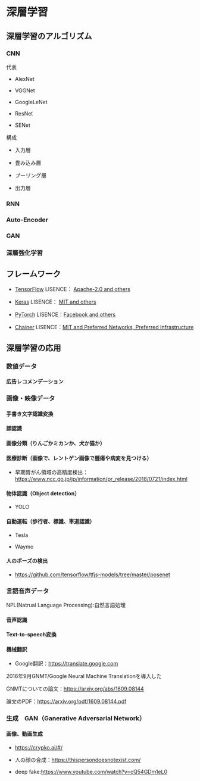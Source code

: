 # 深層学習

## 深層学習のアルゴリズム

### CNN

代表

* AlexNet

* VGGNet

* GoogleLeNet

* ResNet

* SENet

構成

* 入力層

* 畳み込み層

* プーリング層

* 出力層

### RNN

### Auto-Encoder

### GAN

### 深層強化学習

## フレームワーク

* [TensorFlow](https://github.com/tensorflow/tensorflow) LISENCE： [Apache-2.0 and others](https://github.com/tensorflow/tensorflow/blob/master/LICENSE)

* [Keras](https://github.com/keras-team/keras) LISENCE： [MIT and others](https://github.com/keras-team/keras/blob/master/LICENSE)

* [PyTorch](https://github.com/pytorch/pytorch) LISENCE：[Facebook and others](https://github.com/pytorch/pytorch/blob/master/LICENSE)

* [Chainer](https://github.com/chainer/chainer) LISENCE：[MIT and Preferred Networks, Preferred Infrastructure](https://github.com/chainer/chainer/blob/master/LICENSE)

## 深層学習の応用

### 数値データ

#### 広告レコメンデーション

### 画像・映像データ

#### 手書き文字認識変換

#### 顔認識

#### 画像分類（りんごかミカンか、犬か猫か）

#### 医療診断（画像で、レントゲン画像で腫瘍や病変を見つける）

* 早期胃がん領域の高精度検出：https://www.ncc.go.jp/jp/information/pr_release/2018/0721/index.html

#### 物体認識（Object detection）

* YOLO

#### 自動運転（歩行者、標識、車道認識）

* Tesla

* Waymo

#### 人のポーズの検出

* https://github.com/tensorflow/tfjs-models/tree/master/posenet

### 言語音声データ

NPL(Natrual Language Processing):自然言語処理

#### 音声認識

#### Text-to-speech変換

#### 機械翻訳

* Google翻訳：https://translate.google.com

2016年9月GNMT/Google Neural Machine Translationを導入した

GNMTについての論文：https://arxiv.org/abs/1609.08144

論文のPDF：https://arxiv.org/pdf/1609.08144.pdf

### 生成　GAN（Ganerative Adversarial Network）

#### 画像、動画生成

* https://crypko.ai/#/

* 人の顔の合成：https://thispersondoesnotexist.com/

* deep fake:https://www.youtube.com/watch?v=cQ54GDm1eL0



